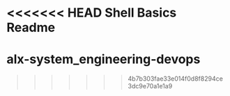 <<<<<<< HEAD
Shell Basics Readme
=======
# alx-system_engineering-devops
>>>>>>> 4b7b303fae33e014f0d8f8294ce3dc9e70a1e1a9
